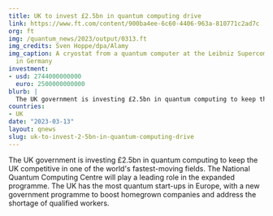 ```yaml
---
title: UK to invest £2.5bn in quantum computing drive
link: https://www.ft.com/content/900ba4ee-6c60-4406-963a-810771c2ad7c
org: ft
img: /quantum_news/2023/output/0313.ft
img_credits: Sven Hoppe/dpa/Alamy
img_caption: A cryostat from a quantum computer at the Leibniz Supercomputing Centre
  in Germany
investment:
- usd: 2744000000000
  euro: 2500000000000
blurb: |
  The UK government is investing £2.5bn in quantum computing to keep the UK competitive in one of the world's fastest-moving fields. The National Quantum Computing Centre will play a leading role in the expanded programme. The UK has the most quantum start-ups in Europe, with a new government programme to boost homegrown companies and address the shortage of qualified workers.
countries:
- UK
date: "2023-03-13"
layout: qnews
slug: uk-to-invest-2-5bn-in-quantum-computing-drive
---
```


The UK government is investing £2.5bn in quantum computing to keep the UK competitive in one of the world's fastest-moving fields. The National Quantum Computing Centre will play a leading role in the expanded programme. The UK has the most quantum start-ups in Europe, with a new government programme to boost homegrown companies and address the shortage of qualified workers.
